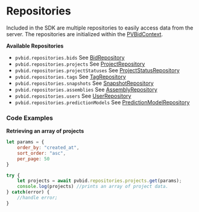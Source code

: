 # Repositories
Included in the SDK are multiple repositories to easily access data from the server. The repositories are initialized within the [PVBidContext].

**Available Repositories**
* `pvbid.repositories.bids` See [BidRepository]
* `pvbid.repositories.projects` See [ProjectRepository]
* `pvbid.repositories.projectStatuses` See [ProjectStatusRepository]
* `pvbid.repositories.tags` See [TagRepository]
* `pvbid.repositories.snapshots` See [SnapshotRepository]
* `pvbid.repositories.assemblies` See [AssemblyRepository]
* `pvbid.repositories.users` See [UserRepository]
* `pvbid.repositories.predictionModels` See [PredictionModelRepository]

### Code Examples

**Retrieving an array of projects**
```javascript
let params = {
    order_by: "created_at",
    sort_order: "asc",
    per_page: 50
}

try {
    let projects = await pvbid.repositories.projects.get(params);
    console.log(projects) //prints an array of project data.
} catch(error) {
    //handle error;
}
```


[BidRepository]: ../class/src/repositories/BidRepository.js~BidRepository.html
[ProjectRepository]: ../class/src/repositories/ProjectRepository.js~ProjectRepository.html
[ProjectStatusRepository]: ../class/src/repositories/ProjectStatusRepository.js~ProjectStatusRepository.html
[TagRepository]: ../class/src/repositories/TagRepository.js~TagRepository.html
[SnapshotRepository]: ../class/src/repositories/SnapshotRepository.js~SnapshotRepository.html
[AssemblyRepository]: ../class/src/repositories/AssemblyRepository.js~AssemblyRepository.html
[UserRepository]: ../class/src/repositories/UserRepository.js~UserRepository.html
[PredictionModelRepository]: ../class/src/repositories/PredictionModelRepository.js~PredictionModelRepository.html
[PVBidContext]: ../class/src/PVBidContext.js~PVBidContext.html
